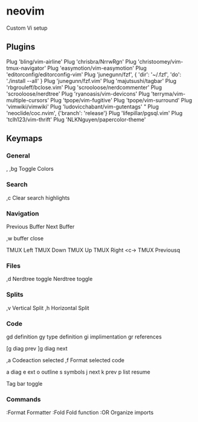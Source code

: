 # neovim

Custom Vi setup

## Plugins

Plug 'bling/vim-airline'
Plug 'chrisbra/NrrwRgn'
Plug 'christoomey/vim-tmux-navigator'
Plug 'easymotion/vim-easymotion'
Plug 'editorconfig/editorconfig-vim'
Plug 'junegunn/fzf', { 'dir': '~/.fzf', 'do': './install --all' }
Plug 'junegunn/fzf.vim'
Plug 'majutsushi/tagbar'
Plug 'rbgrouleff/bclose.vim'
Plug 'scrooloose/nerdcommenter'
Plug 'scrooloose/nerdtree'
Plug 'ryanoasis/vim-devicons'
Plug 'terryma/vim-multiple-cursors'
Plug 'tpope/vim-fugitive'
Plug 'tpope/vim-surround'
Plug 'vimwiki/vimwiki'
Plug 'ludovicchabant/vim-gutentags' " <C-j>
Plug 'neoclide/coc.nvim', {'branch': 'release'}
Plug 'lifepillar/pgsql.vim'
Plug 'tclh123/vim-thrift'
Plug 'NLKNguyen/papercolor-theme'

## Keymaps

### General

, <LEADER>
,bg Toggle Colors

### Search

,c Clear search highlights

### Navigation

<S-Left> Previous Buffer
<S-Right> Next Buffer

,w buffer close

<c-h> TMUX Left
<c-j> TMUX Down
<c-k> TMUX Up
<c-l> TMUX Right
<c-\> TMUX Previousq

### Files

,d Nerdtree toggle
<F2> Nerdtree toggle

### Splits

,v Vertical Split
,h Horizontal Split

### Code

gd definition
gy type definition
gi implimentation
gr references

[g diag prev
]g diag next


,a Codeaction selected
,f Format selected code

<space>a diag
<space>e ext
<apace>o outline
<space>s symbols
<space>j next
<space>k prev
<space>p list resume

<F3> Tag bar toggle

### Commands

:Format Formatter
:Fold Fold function
:OR Organize imports

